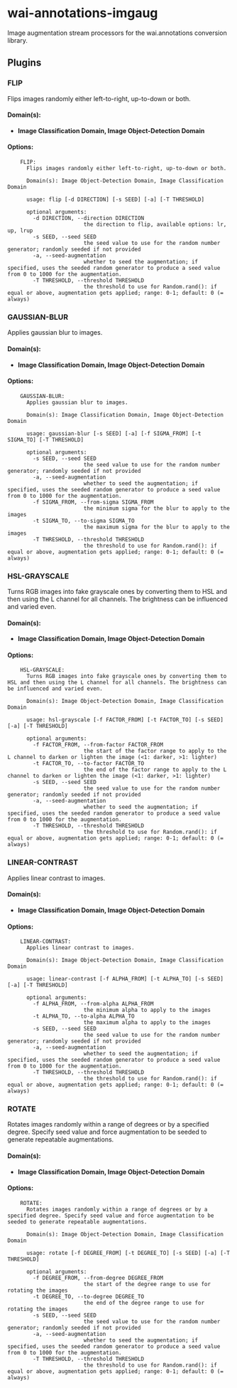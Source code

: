 # wai-annotations-imgaug
Image augmentation stream processors for the wai.annotations conversion library.

## Plugins
### FLIP
Flips images randomly either left-to-right, up-to-down or both.

#### Domain(s):
- **Image Classification Domain, Image Object-Detection Domain**

#### Options:
```
    FLIP:
      Flips images randomly either left-to-right, up-to-down or both.

      Domain(s): Image Object-Detection Domain, Image Classification Domain

      usage: flip [-d DIRECTION] [-s SEED] [-a] [-T THRESHOLD]

      optional arguments:
        -d DIRECTION, --direction DIRECTION
                        the direction to flip, available options: lr, up, lrup
        -s SEED, --seed SEED
                        the seed value to use for the random number generator; randomly seeded if not provided
        -a, --seed-augmentation
                        whether to seed the augmentation; if specified, uses the seeded random generator to produce a seed value from 0 to 1000 for the augmentation.
        -T THRESHOLD, --threshold THRESHOLD
                        the threshold to use for Random.rand(): if equal or above, augmentation gets applied; range: 0-1; default: 0 (= always)
```

### GAUSSIAN-BLUR
Applies gaussian blur to images.

#### Domain(s):
- **Image Classification Domain, Image Object-Detection Domain**

#### Options:
```
    GAUSSIAN-BLUR:
      Applies gaussian blur to images.

      Domain(s): Image Classification Domain, Image Object-Detection Domain

      usage: gaussian-blur [-s SEED] [-a] [-f SIGMA_FROM] [-t SIGMA_TO] [-T THRESHOLD]

      optional arguments:
        -s SEED, --seed SEED
                        the seed value to use for the random number generator; randomly seeded if not provided
        -a, --seed-augmentation
                        whether to seed the augmentation; if specified, uses the seeded random generator to produce a seed value from 0 to 1000 for the augmentation.
        -f SIGMA_FROM, --from-sigma SIGMA_FROM
                        the minimum sigma for the blur to apply to the images
        -t SIGMA_TO, --to-sigma SIGMA_TO
                        the maximum sigma for the blur to apply to the images
        -T THRESHOLD, --threshold THRESHOLD
                        the threshold to use for Random.rand(): if equal or above, augmentation gets applied; range: 0-1; default: 0 (= always)
```


### HSL-GRAYSCALE
Turns RGB images into fake grayscale ones by converting them to HSL and then using the L channel for all channels. The brightness can be influenced and varied even.

#### Domain(s):
- **Image Classification Domain, Image Object-Detection Domain**

#### Options:
```
    HSL-GRAYSCALE:
      Turns RGB images into fake grayscale ones by converting them to HSL and then using the L channel for all channels. The brightness can be influenced and varied even.

      Domain(s): Image Object-Detection Domain, Image Classification Domain

      usage: hsl-grayscale [-f FACTOR_FROM] [-t FACTOR_TO] [-s SEED] [-a] [-T THRESHOLD]

      optional arguments:
        -f FACTOR_FROM, --from-factor FACTOR_FROM
                        the start of the factor range to apply to the L channel to darken or lighten the image (<1: darker, >1: lighter)
        -t FACTOR_TO, --to-factor FACTOR_TO
                        the end of the factor range to apply to the L channel to darken or lighten the image (<1: darker, >1: lighter)
        -s SEED, --seed SEED
                        the seed value to use for the random number generator; randomly seeded if not provided
        -a, --seed-augmentation
                        whether to seed the augmentation; if specified, uses the seeded random generator to produce a seed value from 0 to 1000 for the augmentation.
        -T THRESHOLD, --threshold THRESHOLD
                        the threshold to use for Random.rand(): if equal or above, augmentation gets applied; range: 0-1; default: 0 (= always)
```


### LINEAR-CONTRAST
Applies linear contrast to images.

#### Domain(s):
- **Image Classification Domain, Image Object-Detection Domain**

#### Options:
```
    LINEAR-CONTRAST:
      Applies linear contrast to images.

      Domain(s): Image Object-Detection Domain, Image Classification Domain

      usage: linear-contrast [-f ALPHA_FROM] [-t ALPHA_TO] [-s SEED] [-a] [-T THRESHOLD]

      optional arguments:
        -f ALPHA_FROM, --from-alpha ALPHA_FROM
                        the minimum alpha to apply to the images
        -t ALPHA_TO, --to-alpha ALPHA_TO
                        the maximum alpha to apply to the images
        -s SEED, --seed SEED
                        the seed value to use for the random number generator; randomly seeded if not provided
        -a, --seed-augmentation
                        whether to seed the augmentation; if specified, uses the seeded random generator to produce a seed value from 0 to 1000 for the augmentation.
        -T THRESHOLD, --threshold THRESHOLD
                        the threshold to use for Random.rand(): if equal or above, augmentation gets applied; range: 0-1; default: 0 (= always)
```

### ROTATE
Rotates images randomly within a range of degrees or by a specified degree. Specify seed value and force augmentation to be seeded to generate repeatable augmentations.

#### Domain(s):
- **Image Classification Domain, Image Object-Detection Domain**

#### Options:
```
    ROTATE:
      Rotates images randomly within a range of degrees or by a specified degree. Specify seed value and force augmentation to be seeded to generate repeatable augmentations.

      Domain(s): Image Object-Detection Domain, Image Classification Domain

      usage: rotate [-f DEGREE_FROM] [-t DEGREE_TO] [-s SEED] [-a] [-T THRESHOLD]

      optional arguments:
        -f DEGREE_FROM, --from-degree DEGREE_FROM
                        the start of the degree range to use for rotating the images
        -t DEGREE_TO, --to-degree DEGREE_TO
                        the end of the degree range to use for rotating the images
        -s SEED, --seed SEED
                        the seed value to use for the random number generator; randomly seeded if not provided
        -a, --seed-augmentation
                        whether to seed the augmentation; if specified, uses the seeded random generator to produce a seed value from 0 to 1000 for the augmentation.
        -T THRESHOLD, --threshold THRESHOLD
                        the threshold to use for Random.rand(): if equal or above, augmentation gets applied; range: 0-1; default: 0 (= always)
```
